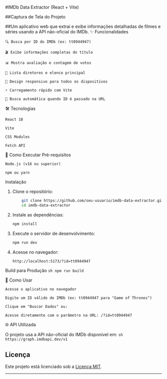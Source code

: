 #IMDb Data Extractor (React + Vite)

##Captura de Tela do Projeto

##Um aplicativo web que extrai e exibe informações detalhadas de filmes e séries usando a API não-oficial do IMDb.
✨ Funcionalidades

    🔍 Busca por ID do IMDb (ex: tt0944947)

    🎬 Exibe informações completas do título

    📊 Mostra avaliação e contagem de votos

    🎥 Lista diretores e elenco principal

    📱 Design responsivo para todos os dispositivos

    ⚡ Carregamento rápido com Vite

    🔄 Busca automática quando ID é passado na URL

🛠 Tecnologias

    React 18

    Vite

    CSS Modules

    Fetch API

🚀 Como Executar
Pré-requisitos

    Node.js (v16 ou superior)

    npm ou yarn

Instalação

1. Clone o repositório:
   ```sh
       git clone https://github.com/seu-usuario/imdb-data-extractor.git
       cd imdb-data-extractor
   ```
2. Instale as dependências:
   ```sh
   npm install
   ```
3. Execute o servidor de desenvolvimento:
   ```sh
   npm run dev
   ```
4. Acesse no navegador:
   ```sh
   http://localhost:5173/?id=tt0944947
   ```

Build para Produção
`sh
    npm run build
    `

🎯 Como Usar

    Acesse o aplicativo no navegador

    Digite um ID válido do IMDb (ex: tt0944947 para "Game of Thrones")

    Clique em "Buscar Dados" ou:

    Acesse diretamente com o parâmetro na URL: /?id=tt0944947

🌐 API Utilizada

O projeto usa a API não-oficial do IMDb disponível em:
`sh
    https://graph.imdbapi.dev/v1
    `

## Licença

Este projeto está licenciado sob a [Licença MIT](LICENSE).

---
